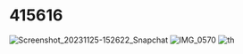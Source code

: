 # 415616
![Screenshot_20231125-152622_Snapchat](https://github.com/suhejl12/415616/assets/150590855/b01abfc9-aa25-4f05-8b24-ce93d8604358)
![IMG_0570](https://github.com/suhejl12/415616/assets/150590855/84eb7af9-511d-4c30-b315-d6636d029d56)
![th](https://github.com/suhejl12/415616/assets/150590855/14b7d50c-acb5-46c9-8d62-d19b3024a332)
